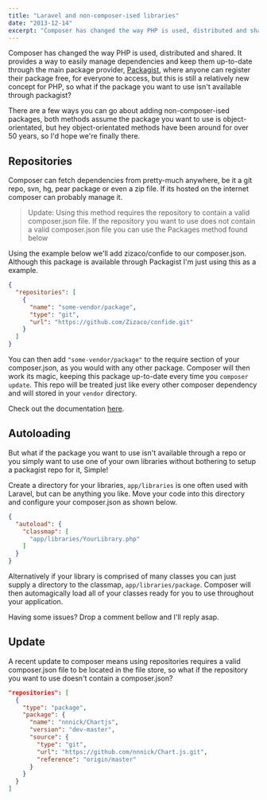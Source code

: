 ```yaml
---
title: "Laravel and non-composer-ised libraries"
date: "2013-12-14"
excerpt: "Composer has changed the way PHP is used, distributed and shared. It provides a way to easily manage dependencies and keep them up-to-date through the main package provider, Packagist, where anyone can register their package free, for everyone to access, but this is still a relatively new concept for PHP, so what if the package you want to use isn't available through packagist?"
---
```


Composer has changed the way PHP is used, distributed and shared. It provides a way to easily manage dependencies and keep them up-to-date through the main package provider, [Packagist](https://packagist.org/), where anyone can register their package free, for everyone to access, but this is still a relatively new concept for PHP, so what if the package you want to use isn't available through packagist?

There are a few ways you can go about adding non-composer-ised packages, both methods assume the package you want to use is object-orientated, but hey object-orientated methods have been around for over 50 years, so I'd hope we're finally there.

## Repositories

Composer can fetch dependencies from pretty-much anywhere, be it a git repo, svn, hg, pear package or even a zip file. If its hosted on the internet composer can probably manage it.

> Update: Using this method requires the repository to contain a valid composer.json file. If the repository you want to use does not contain a valid composer.json file you can use the Packages method found below

Using the example below we'll add zizaco/confide to our composer.json. Although this package is available through Packagist I'm just using this as a example.

```json
{
  "repositories": [
    {
      "name": "some-vendor/package",
      "type": "git",
      "url": "https://github.com/Zizaco/confide.git"
    }
  ]
}
```

You can then add `"some-vendor/package"` to the require section of your composer.json, as you would with any other package. Composer will then work its magic, keeping this package up-to-date every time you `composer update`. This repo will be treated just like every other composer dependency and will stored in your `vendor` directory.

Check out the documentation [here](http://getcomposer.org/doc/04-schema.md#repositories).

## Autoloading

But what if the package you want to use isn't available through a repo or you simply want to use one of your own libraries without bothering to setup a packagist repo for it, Simple!

Create a directory for your libraries, `app/libraries` is one often used with Laravel, but can be anything you like. Move your code into this directory and configure your composer.json as shown below.

```json
{
  "autoload": {
    "classmap": [
      "app/libraries/YourLibrary.php"
    ]
  }
}
```

Alternatively if your library is comprised of many classes you can just supply a directory to the classmap, `app/libraries/package`. Composer will then automagically load all of your classes ready for you to use throughout your application.

Having some issues? Drop a comment bellow and I'll reply asap.

## Update

A recent update to composer means using repositories requires a valid composer.json file to be located in the file store, so what if the repository you want to use doesn't contain a composer.json?

```json
"repositories": [
  {
    "type": "package",
    "package": {
      "name": "nnnick/Chartjs",
      "version": "dev-master",
      "source": {
        "type": "git",
        "url": "https://github.com/nnnick/Chart.js.git",
        "reference": "origin/master"
      }
    }
  }
]
```
